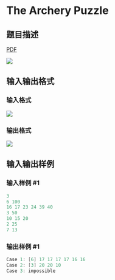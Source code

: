 # The Archery Puzzle

## 题目描述

[problemUrl]: https://uva.onlinejudge.org/index.php?option=com_onlinejudge&Itemid=8&category=861&page=show_problem&problem=4705

[PDF](https://uva.onlinejudge.org/external/128/p12840.pdf)

![](https://cdn.luogu.com.cn/upload/vjudge_pic/UVA12840/e1dbfae66d3baff6c82285409d8fa11efe023826.png)

## 输入输出格式

### 输入格式

![](https://cdn.luogu.com.cn/upload/vjudge_pic/UVA12840/203bda0a60ba4cd8ea23fb8edb114b1afecf16b9.png)

### 输出格式

![](https://cdn.luogu.com.cn/upload/vjudge_pic/UVA12840/14331f369c2964cde98491083f82ddfbb034b7e1.png)

## 输入输出样例

### 输入样例 #1

```cpp
3
6 100
16 17 23 24 39 40
3 50
10 15 20
2 25
7 13
```


### 输出样例 #1

```cpp
Case 1: [6] 17 17 17 17 16 16
Case 2: [3] 20 20 10
Case 3: impossible
```


